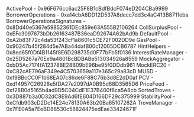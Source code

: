ActivePool - 0x96F676cc6ac25F8B1cBdfBdcF074eD204CBa9999
BorrowerOperations - 0xa14cbA6DD12D537A8decc7dd3c4aC413B8711eba
BorrowerOperationsSignatures - 0x8Dd40e5367e59852361DEc859e63A555B2106264
CollSurplusPool - 0xEFc3097673bDb26163487B36eaD92674A62bAd9b
DefaultPool - 0xA2b83F72c4da53f243cf1a8601c5CE72F002DD9e
GasPool - 0x90247b45f284d5e7ABa44dafB00c12005DCB6787
HintHelpers - 0x8ed65f0Df4B1145f8E6D298735d0F77bFb5f0136
InterestRateManager - 0x25D5267a70Ee9a4801BcBDBABe513034926a8559
MockAggregator - 0xbD5Ac7174fA12378BE28B09bE96be95f0DDdb961
MockERC20 - 0xC82cAE796aF349e4C5703659a117e365c29a83cD
MUSD - 0xf9BBcCC0F1b68EA07c86de6F88C76b3d8E2dD0af
PCV - 0xd14957C26928e5fDA27e2097dA0B95d68D3565D6
PriceFeed - 0xf28B0d5165b4ad9D5C04CdE1E37B400f8ca5A8cb
SortedTroves - 0x3D887b3a0D32dC8E9Ad6fE604D166DF29c375999
StabilityPool - 0xCfdb903cD2Dc14E24e78130A63b20Ba65107262A
TroveManager - 0x7FE0A5a7EeBD88530c58824475edEae33424671F
